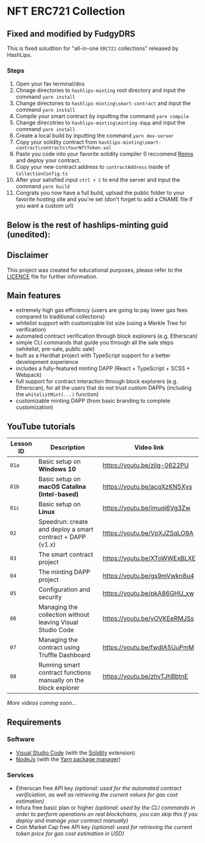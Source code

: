 # NFT ERC721 Collection
## Fixed and modified by FudgyDRS

This is fixed soludtion for "all-in-one `ERC721` collections" released by HashLips.

### Steps
1. Open your fav terminal/dos
2. Chnage directories to `hashlips-minting` root directory and input the command `yarn install`
3. Change directories to `hashlips-minting\smart-contract` and input the command `yarn install`
4. Compile your smart contract by inputting the command `yarn compile`
5. Change direcotries to `hashlips-minting\minting-dapp` and input the command `yarn install`
6. Create a local build by inputting the command `yarn dev-server`
7. Copy your solidity contract from `hashlips-minting\smart-contract\contracts\YourNftToken.sol`
8. Paste you code into your favorite solidity compiler (I reccomend [Remix](https://remix.ethereum.org) and deploy your contract.
9. Copy your new contract address to `contractAddress` inside of `CollectionConfig.ts`
10. After your satisfied input `ctrl + C` to end the server and input the command `yarn build`
11. Congrats you now have a full build, upload the public folder to your favorite hosting site and you're set (don't forget to add a CNAME file if you want a custom url)

## Below is the rest of hashlips-minting guid (unedited):

## Disclaimer
This project was created for educational purposes, please refer to the [LICENCE](LICENSE) file for further information.

## Main features
- extremely high gas efficiency (users are going to pay lower gas fees compared to traditional collections)
- whitelist support with customizable list size (using a Merkle Tree for verification)
- automated contract verification through block explorers (e.g. Etherscan)
- simple CLI commands that guide you through all the sale steps (whitelist, pre-sale, public sale)
- built as a Hardhat project with TypeScript support for a better development experience
- includes a fully-featured minting DAPP (React + TypeScript + SCSS + Webpack)
- full support for contract interaction through block explorers (e.g. Etherscan), for all the users that do not trust custom DAPPs (including the `whitelistMint(...)` function)
- customizable minting DAPP (from basic branding to complete customization)

## YouTube tutorials

|Lesson ID|Description|Video link|
|---|---|---|
|`01a`|Basic setup on **Windows 10**|https://youtu.be/zjlg-0622PU|
|`01b`|Basic setup on **macOS Catalina (Intel-based)**|https://youtu.be/acqXzKN5Xys|
|`01c`|Basic setup on **Linux**|https://youtu.be/imuqi6Vg3Zw|
|`02`|Speedrun: create and deploy a smart contract + DAPP (v1.x)|https://youtu.be/VpXJZSqLO8A|
|`03`|The smart contract project|https://youtu.be/XToWWExBLXE|
|`04`|The minting DAPP project|https://youtu.be/gs9mVwkn8u4|
|`05`|Configuration and security|https://youtu.be/pkA86GHU_xw|
|`06`|Managing the collection without leaving Visual Studio Code|https://youtu.be/yOVKEeRMJSs|
|`07`|Managing the contract using Truffle Dashboard|https://youtu.be/fwdIA5UuPmM|
|`08`|Running smart contract functions manually on the block explorer|https://youtu.be/zhvTJhBbtnE|

_More videos coming soon..._

## Requirements

### Software
- [Visual Studio Code](https://code.visualstudio.com/) (with the [Solidity](https://marketplace.visualstudio.com/items?itemName=JuanBlanco.solidity) extension)
- [NodeJs](https://nodejs.org/) (with the [Yarn package manager](https://yarnpkg.com/getting-started/install))

### Services
- Etherscan free API key _(optional: used for the automated contract verificiation, as well as retrieving the current values for gas cost estimation)_
- Infura free basic plan or higher _(optional: used by the CLI commands in order to perform operations on real blockchains, you can skip this if you deploy and manage your contract manually)_
- Coin Market Cap free API key _(optional: used for retrieving the current token price for gas cost estimation in USD)_
